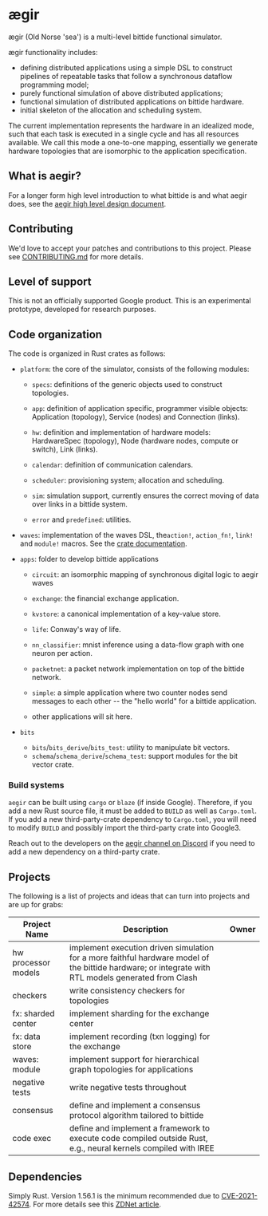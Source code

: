 # ægir

ægir (Old Norse 'sea') is a multi-level bittide functional simulator.

ægir functionality includes:
- defining distributed applications using a simple DSL to construct
  pipelines of repeatable tasks that follow a synchronous dataflow
  programming model;
- purely functional simulation of above distributed applications;
- functional simulation of distributed applications on bittide hardware.
- initial skeleton of the allocation and scheduling system.

The current implementation represents the hardware in an idealized mode,
such that each task is executed in a single cycle and has all resources
available. We call this mode a one-to-one mapping, essentially we generate
hardware topologies that are isomorphic to the application specification.

## What is aegir?

For a longer form high level introduction to what bittide is and what aegir does, see the [aegir high level design document](DESIGN.md).

## Contributing

We'd love to accept your patches and contributions to this project.
Please see [CONTRIBUTING.md](CONTRIBUTING.md) for more details.

## Level of support

This is not an officially supported Google product.
This is an experimental prototype, developed for research purposes.

## Code organization

The code is organized in Rust crates as follows:

- `platform`: the core of the simulator, consists of the following modules:

  - `specs`: definitions of the generic objects used to construct
    topologies.

  - `app`: definition of application specific, programmer visible objects:
    Application (topology), Service (nodes) and Connection (links).

  - `hw`: definition and implementation of hardware models: HardwareSpec
    (topology), Node (hardware nodes, compute or switch), Link (links).

  - `calendar`: definition of communication calendars.

  - `scheduler`: provisioning system; allocation and scheduling.

  - `sim`: simulation support, currently ensures the correct moving of data
    over links in a bittide system.

  - `error` and `predefined`: utilities.

- `waves`: implementation of the waves DSL, the`action!`, `action_fn!`,
  `link!` and `module!` macros. See the [crate
  documentation](waves/src/lib.rs).


- `apps`: folder to develop bittide applications

  - `circuit`: an isomorphic mapping of synchronous digital logic to aegir waves

  - `exchange`: the financial exchange application.

  - `kvstore`: a canonical implementation of a key-value store.

  - `life`: Conway's way of life.

  - `nn_classifier`: mnist inference using a data-flow graph with one neuron
    per action.

  - `packetnet`: a packet network implementation on top of the bittide network.

  - `simple`: a simple application where two counter nodes send messages to each other -- the
    "hello world" for a bittide application.

  - other applications will sit here.

- `bits`

  - `bits`/`bits_derive`/`bits_test`: utility to manipulate bit vectors.
  - `schema`/`schema_derive`/`schema_test`: support modules for the bit vector
  crate.

### Build systems

`aegir` can be built using `cargo` or `blaze` (if inside Google).
Therefore, if you add a new Rust source file, it must be added to `BUILD` as
well as `Cargo.toml`. If you add a new third-party-crate dependency to
`Cargo.toml`, you will need to modify `BUILD` and possibly
import the third-party crate into Google3.

Reach out to the developers on the
[aegir channel on Discord](https://discord.gg/HcVJK4ngEb) if you need to add
a new dependency on a third-party crate.

## Projects

The following is a list of projects and ideas that can turn into
projects and are up for grabs:

| Project Name | Description | Owner|
-------------- | ----------- | -----
| hw processor models | implement execution driven simulation for a more faithful hardware model of the bittide hardware; or integrate with RTL models generated from Clash | |
| checkers           | write consistency checkers for topologies| |
| fx: sharded center | implement sharding for the exchange center | |
| fx: data store     | implement recording (txn logging) for the exchange | |
| waves: module   | implement support for hierarchical graph topologies for applications | |
| negative tests     | write negative tests throughout | |
| consensus          | define and implement a consensus protocol algorithm tailored to bittide |  |
| code exec          | define and implement a framework to execute code compiled outside Rust, e.g., neural kernels compiled with IREE | |


## Dependencies

Simply Rust. Version 1.56.1 is the minimum recommended due to
[CVE-2021-42574](https://nvd.nist.gov/vuln/detail/CVE-2021-42574). For
more details see this [ZDNet
article](https://www.zdnet.com/article/this-sneaky-trick-could-allow-attackers-to-hide-invisible-vulnerabilities-in-code/).
